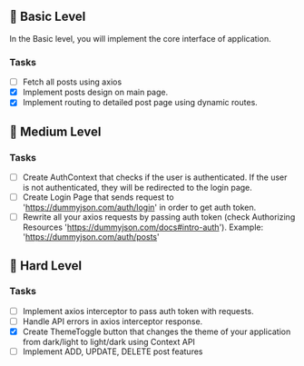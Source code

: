 ## 🥇 Basic Level

In the Basic level, you will implement the core interface of application.

### Tasks

- [ ] Fetch all posts using axios
- [x] Implement posts design on main page.
- [x] Implement routing to detailed post page using dynamic routes.

## 🥈 Medium Level

### Tasks

- [ ] Create AuthContext that checks if the user is authenticated. If the user is not authenticated, they will be redirected to the login page.
- [ ] Create Login Page that sends request to 'https://dummyjson.com/auth/login' in order to get auth token.
- [ ] Rewrite all your axios requests by passing auth token (check Authorizing Resources 'https://dummyjson.com/docs#intro-auth').
      Example: 'https://dummyjson.com/auth/posts'

## 🥇 Hard Level

### Tasks

- [ ] Implement axios interceptor to pass auth token with requests.
- [ ] Handle API errors in axios interceptor response.
- [x] Create ThemeToggle button that changes the theme of your application from dark/light to light/dark using Context API
- [ ] Implement ADD, UPDATE, DELETE post features
